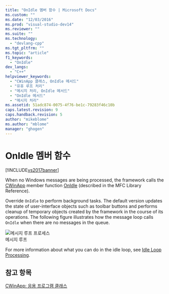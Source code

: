 ```yaml
---
title: "OnIdle 멤버 함수 | Microsoft Docs"
ms.custom: ""
ms.date: "12/03/2016"
ms.prod: "visual-studio-dev14"
ms.reviewer: ""
ms.suite: ""
ms.technology: 
  - "devlang-cpp"
ms.tgt_pltfrm: ""
ms.topic: "article"
f1_keywords: 
  - "OnIdle"
dev_langs: 
  - "C++"
helpviewer_keywords: 
  - "CWinApp 클래스, OnIdle 메서드"
  - "유휴 루프 처리"
  - "메시지 처리, OnIdle 메서드"
  - "OnIdle 메서드"
  - "메시지 처리"
ms.assetid: 51adc874-0075-4f76-be1c-79283f46c10b
caps.latest.revision: 9
caps.handback.revision: 5
author: "mikeblome"
ms.author: "mblome"
manager: "ghogen"
---
```

# OnIdle 멤버 함수
[!INCLUDE[vs2017banner](../assembler/inline/includes/vs2017banner.md)]

When no Windows messages are being processed, the framework calls the [CWinApp](../mfc/reference/cwinapp-class.md) member function [OnIdle](../Topic/CWinApp::OnIdle.md) \(described in the MFC Library Reference\).  
  
 Override `OnIdle` to perform background tasks.  The default version updates the state of user\-interface objects such as toolbar buttons and performs cleanup of temporary objects created by the framework in the course of its operations.  The following figure illustrates how the message loop calls `OnIdle` when there are no messages in the queue.  
  
 ![메시지 루프 프로세스](../mfc/media/vc387c1.png "vc387C1")  
메시지 루프  
  
 For more information about what you can do in the idle loop, see [Idle Loop Processing](../mfc/idle-loop-processing.md).  
  
## 참고 항목  
 [CWinApp: 응용 프로그램 클래스](../mfc/cwinapp-the-application-class.md)